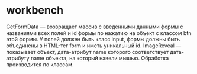 # workbench
GetFormData — возвращает массив с введенными данными формы с названиями всех полей и id формы по нажатию на объект с классом btn этой формы. У полей должен быть класс input, формы должны быть объединены в HTML-тег form и иметь уникальный id.
  ImageReveal — показывает объект, дата-атрибут name которого соответствует дата-атрибуту name объекта, на который навели мышью. Обработка производится по классам.
